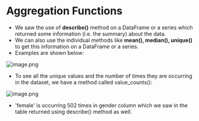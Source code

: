 # Aggregation Functions



* We saw the use of **describe()** method on a DataFrame or a series which returned some information (i.e. the summary) about the data.
* We can also use the individual methods like **mean(), median(), unique()** to get this information on a DataFrame or a series.
* Examples are shown below:






![image.png](https://dphi-live.s3.amazonaws.com/media_uploads/image_d88804e031c540099b147c3c0fa13aeb.png)






* To see all the unique values and the number of times they are occurring in the dataset, we have a method called value_counts():


![image.png](https://dphi-live.s3.amazonaws.com/media_uploads/image_c40daa0935f646fda57887659160ff5c.png)

* 'female' is occurring 502 times in gender column which we saw in the table returned using describe() method as well.
